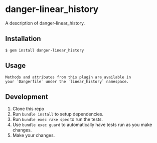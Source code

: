 # danger-linear_history

A description of danger-linear_history.

## Installation

    $ gem install danger-linear_history

## Usage

    Methods and attributes from this plugin are available in
    your `Dangerfile` under the `linear_history` namespace.

## Development

1. Clone this repo
2. Run `bundle install` to setup dependencies.
3. Run `bundle exec rake spec` to run the tests.
4. Use `bundle exec guard` to automatically have tests run as you make changes.
5. Make your changes.
